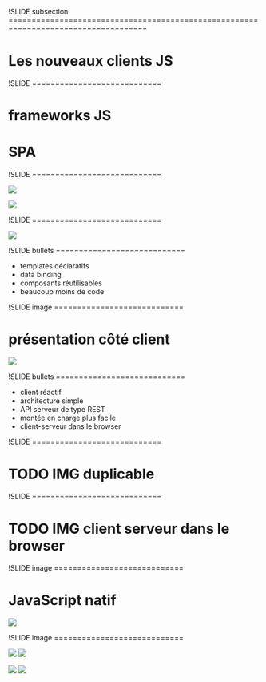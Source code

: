 !SLIDE subsection ====================================================================================

# Les nouveaux clients JS



!SLIDE ============================

# frameworks JS
#   SPA

!SLIDE ============================

![](angularjs.png)

![](emberjs.png)

!SLIDE ============================

![](trends.png)

!SLIDE bullets ============================

* templates déclaratifs
* data binding
* composants réutilisables
* <span class="red">beaucoup moins de code</span>

!SLIDE image ============================

# présentation côté client

![](browser.png)

!SLIDE bullets ============================

* client réactif
* architecture simple
* API serveur de type REST
* montée en charge plus facile
* client-serveur dans le browser


!SLIDE ============================

# TODO IMG duplicable

!SLIDE ============================

# TODO IMG client serveur dans le browser


!SLIDE image ============================

# JavaScript natif

![](javascript.png)

!SLIDE image ============================

![](adobe-flex.png)
![](apache-flex.png)

![](dinosaure-petit.png)
![](gwt.png)

